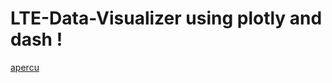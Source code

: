 # LTE-Data-Visualizer using plotly and dash !
[apercu](https://user-images.githubusercontent.com/45873790/168882399-3c70c8fd-c18b-472d-9f49-5306a18142c8.jpg)
